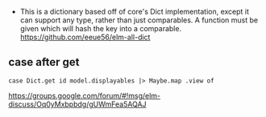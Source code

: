 - This is a dictionary based off of core's Dict implementation, except it can support any type, rather than just comparables. A function must be given which will hash the key into a comparable. https://github.com/eeue56/elm-all-dict

## case after get

`case Dict.get id model.displayables |> Maybe.map .view of`

https://groups.google.com/forum/#!msg/elm-discuss/Oq0yMxbpbdg/gUWmFea5AQAJ
